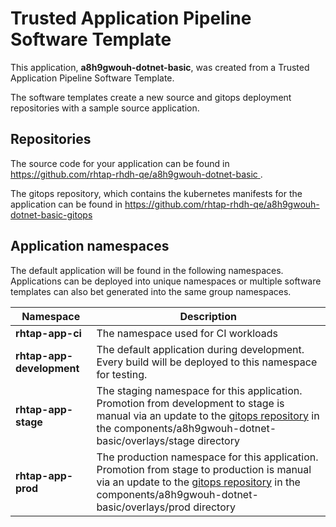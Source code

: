 # Trusted Application Pipeline Software Template

This application, **a8h9gwouh-dotnet-basic**, was created from a Trusted Application Pipeline Software Template.

The software templates create a new source and gitops deployment repositories with a sample source application. 

## Repositories

The source code for your application can be found in [https://github.com/rhtap-rhdh-qe/a8h9gwouh-dotnet-basic ](https://github.com/rhtap-rhdh-qe/a8h9gwouh-dotnet-basic ).
 
The gitops repository, which contains the kubernetes manifests for the application can be found in 
[https://github.com/rhtap-rhdh-qe/a8h9gwouh-dotnet-basic-gitops ](https://github.com/rhtap-rhdh-qe/a8h9gwouh-dotnet-basic-gitops ) 

## Application namespaces 

The default application will be found in the following namespaces. Applications can be deployed into unique namespaces or multiple software templates can also bet generated into the same group namespaces.  

|  Namespace   |  Description   |  
| -------- | -------- |
| **rhtap-app-ci** | The namespace used for CI workloads |
| **rhtap-app-development** | The default application during development. Every build will be deployed to this namespace for testing. |
| **rhtap-app-stage** | The staging namespace for this application. Promotion from development to stage is manual via an update to the [gitops repository](https://github.com/rhtap-rhdh-qe/a8h9gwouh-dotnet-basic-gitops ) in the components/a8h9gwouh-dotnet-basic/overlays/stage directory |
| **rhtap-app-prod** | The production namespace for this application. Promotion from stage to production is manual via an update to the [gitops repository](https://github.com/rhtap-rhdh-qe/a8h9gwouh-dotnet-basic-gitops ) in the components/a8h9gwouh-dotnet-basic/overlays/prod directory |